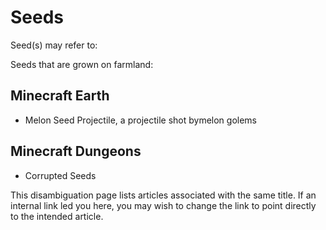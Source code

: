 # Seeds
Seed(s) may refer to:

Seeds that are grown on farmland:

## Minecraft Earth
- Melon Seed Projectile, a projectile shot bymelon golems

## Minecraft Dungeons
- Corrupted Seeds

 This disambiguation page lists articles associated with the same title. If an internal link led you here, you may wish to change the link to point directly to the intended article.

